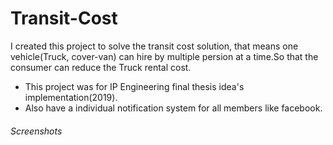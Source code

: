 # Transit-Cost
I created this project to solve the transit cost solution, that means one vehicle(Truck, cover-van) can hire by multiple persion at a time.So that the consumer can reduce the 
Truck rental cost.<br/>
* This project was for IP Engineering final thesis idea's implementation(2019).<br>
* Also have a individual notification system  for all members like facebook.

###### Screenshots

<img src="https://github.com/alaminstore/Transit-Cost/blob/main/screenshots/one.png" alt="">
<img src="https://github.com/alaminstore/Transit-Cost/blob/main/screenshots/two.png" alt="">
<img src="https://github.com/alaminstore/Transit-Cost/blob/main/screenshots/three.png" alt="">
<img src="https://github.com/alaminstore/Transit-Cost/blob/main/screenshots/four.png" alt="">
<img src="https://github.com/alaminstore/Transit-Cost/blob/main/screenshots/five.png" alt="">
<img src="https://github.com/alaminstore/Transit-Cost/blob/main/screenshots/six.png" alt="">
<img src="https://github.com/alaminstore/Transit-Cost/blob/main/screenshots/seven.png" alt="">
<img src="https://github.com/alaminstore/Transit-Cost/blob/main/screenshots/eight.png" alt="">
<img src="https://github.com/alaminstore/Transit-Cost/blob/main/screenshots/ninie.png" alt="">
<img src="https://github.com/alaminstore/Transit-Cost/blob/main/screenshots/ten.png" alt="">
<img src="https://github.com/alaminstore/Transit-Cost/blob/main/screenshots/eleven.png" alt="">
<img src="https://github.com/alaminstore/Transit-Cost/blob/main/screenshots/twelve.png" alt="">
<img src="https://github.com/alaminstore/Transit-Cost/blob/main/screenshots/thirteen.png" alt="">
<img src="https://github.com/alaminstore/Transit-Cost/blob/main/screenshots/fourteen.png" alt="">
